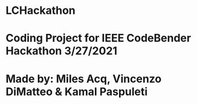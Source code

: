# LCHackathon
# Coding Project for IEEE CodeBender Hackathon 3/27/2021
# Made by: Miles Acq, Vincenzo DiMatteo & Kamal Paspuleti
